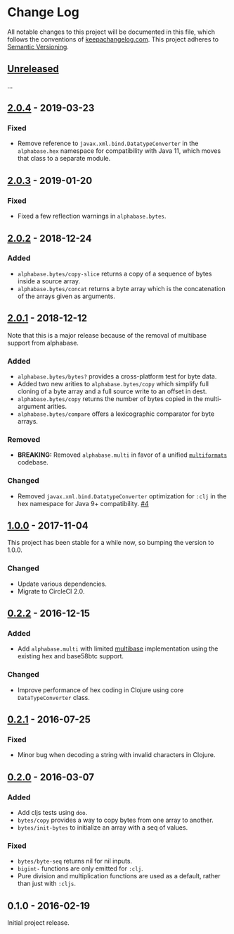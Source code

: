 Change Log
==========

All notable changes to this project will be documented in this file, which
follows the conventions of [keepachangelog.com](http://keepachangelog.com/).
This project adheres to [Semantic Versioning](http://semver.org/).

## [Unreleased]

...

## [2.0.4] - 2019-03-23

### Fixed
- Remove reference to `javax.xml.bind.DatatypeConverter` in the `alphabase.hex`
  namespace for compatibility with Java 11, which moves that class to a separate
  module.

## [2.0.3] - 2019-01-20

### Fixed
- Fixed a few reflection warnings in `alphabase.bytes`.

## [2.0.2] - 2018-12-24

### Added
- `alphabase.bytes/copy-slice` returns a copy of a sequence of bytes inside a
  source array.
- `alphabase.bytes/concat` returns a byte array which is the concatenation of
  the arrays given as arguments.

## [2.0.1] - 2018-12-12

Note that this is a major release because of the removal of multibase support
from alphabase.

### Added
- `alphabase.bytes/bytes?` provides a cross-platform test for byte data.
- Added two new arities to `alphabase.bytes/copy` which simplify full cloning of
  a byte array and a full source write to an offset in dest.
- `alphabase.bytes/copy` returns the number of bytes copied in the
  multi-argument arities.
- `alphabase.bytes/compare` offers a lexicographic comparator for byte arrays.

### Removed
- **BREAKING:** Removed `alphabase.multi` in favor of a unified
  [`multiformats`](//github.com/greglook/clj-multiformats) codebase.

### Changed
- Removed `javax.xml.bind.DatatypeConverter` optimization for `:clj` in the hex
  namespace for Java 9+ compatibility.
  [#4](//github.com/greglook/alphabase/issues/4)

## [1.0.0] - 2017-11-04

This project has been stable for a while now, so bumping the version to 1.0.0.

### Changed
- Update various dependencies.
- Migrate to CircleCI 2.0.

## [0.2.2] - 2016-12-15

### Added
- Add `alphabase.multi` with limited [multibase](https://github.com/multiformats/multibase)
  implementation using the existing hex and base58btc support.

### Changed
- Improve performance of hex coding in Clojure using core `DataTypeConverter`
  class.

## [0.2.1] - 2016-07-25

### Fixed
- Minor bug when decoding a string with invalid characters in Clojure.

## [0.2.0] - 2016-03-07

### Added
- Add cljs tests using `doo`.
- `bytes/copy` provides a way to copy bytes from one array to another.
- `bytes/init-bytes` to initialize an array with a seq of values.

### Fixed
- `bytes/byte-seq` returns nil for nil inputs.
- `bigint-` functions are only emitted for `:clj`.
- Pure division and multiplication functions are used as a default, rather than
  just with `:cljs`.

## 0.1.0 - 2016-02-19

Initial project release.

[Unreleased]: https://github.com/greglook/alphabase/compare/2.0.4...HEAD
[2.0.4]: https://github.com/greglook/alphabase/compare/2.0.3...2.0.4
[2.0.3]: https://github.com/greglook/alphabase/compare/2.0.2...2.0.3
[2.0.2]: https://github.com/greglook/alphabase/compare/2.0.1...2.0.2
[2.0.1]: https://github.com/greglook/alphabase/compare/1.0.0...2.0.1
[1.0.0]: https://github.com/greglook/alphabase/compare/0.2.2...1.0.0
[0.2.2]: https://github.com/greglook/alphabase/compare/0.2.1...0.2.2
[0.2.1]: https://github.com/greglook/alphabase/compare/0.2.0...0.2.1
[0.2.0]: https://github.com/greglook/alphabase/compare/0.1.0...0.2.0
